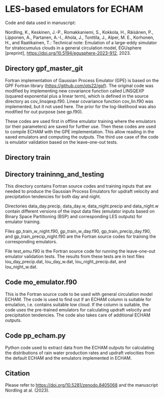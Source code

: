 # LES-based emulators for ECHAM

Code and data used in manuscript:

Nordling, K., Keskinen, J.-P., Romakkaniemi, S., Kokkola, H., Räisänen, P., Lipponen, A., Partanen, A.-I., Ahola, J., Tonttila, J., Alper, M. E., Korhonen, H., and Raatikainen, T.: Technical note: Emulation of a large-eddy simulator for stratocumulus clouds in a general circulation model, EGUsphere [preprint], https://doi.org/10.5194/egusphere-2023-912, 2023.

## Directory gpf_master_git
Fortran implementation of Gaussian Process Emulator (GPE) is based on the GPF Fortran library (https://github.com/ots22/gpf). The original code was modified by implementing new covariance function called LINSQEXP (squared exponential plus a linear term), which is defined in the source directory as cov_linsqexp.f90. Linear covariance function cov_lin.f90 was implemented, but it not used here. The prior for the log-likelihood was also modified for out purpose (see gp.f90).

These codes are used first in offline emulator training where the emulators (or their parameters) are saved for further use. Then these codes are used to compile ECHAM with the GPE implementation. This allow reading in the saved emulators and computing the outputs. The third use case of the code is emulator validation based on the leave-one-out tests.

## Directory train

## Directory traininng_and_testing
This directory contains Fortran source codes and training inputs that are needed to produce the Gaussian Process Emulators for updraft velocity and precipitation tendencies for both day and night.

Directories data_day.precip, data_day.w, data_night.precip and data_night.w contain different versions of the input data files (emulator inputs based on Binary Space Partitioning (BSP) and corresponding LES outputs) for emulator training.


Files gp_train_w_night.f90, gp_train_w_day.f90, gp_train_precip_day.f90, and gp_train_precip_night.f90 are the Fortran source codes for training the corresponding emulators.


File test_emu.f90 is the Fortran source code for running the leave-one-out emulator validation tests. The results from these tests are in text files lou_day_precip.dat, lou_day_w.dat, lou_night_precip.dat, and lou_night_w.dat.



## Code mo_emulator.f90

This is the Fortran source code to be used with general circulation model ECHAM. The code is used to find out if an ECHAM column is suitable for emulation, i.e. contains suitable low cloud. If the column is suitable, the code uses the pre-trained emulators for calculating updraft velocity and precipitation tendencies. The code also takes care of additional ECHAM outputs.


## Code pp_echam.py
Python code used to extract data from the ECHAM outputs for calculating the distributions of rain water production rates and updraft velocities from the default ECHAM and the emulators implemented in ECHAM.


## Citation
Please refer to https://doi.org/10.5281/zenodo.8405068 and the manuscript Nordling at al. (2023).
